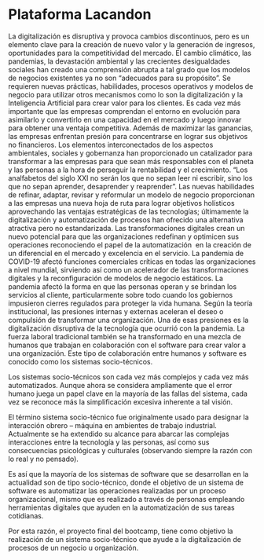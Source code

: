 # Plataforma Lacandon

La digitalización es disruptiva y provoca cambios discontinuos, pero es un elemento clave para la creación de nuevo valor y la generación de ingresos, oportunidades para la competitividad del mercado. El cambio climático, las pandemias, la devastación ambiental y las crecientes desigualdades sociales han creado una comprensión abrupta a tal grado que los modelos de negocios existentes ya no son “adecuados para su propósito”. Se requieren nuevas prácticas, habilidades, procesos operativos y modelos de negocio para utilizar otros mecanismos como lo son la digitalización y la Inteligencia Artificial para crear valor para los clientes. Es cada vez más importante que las empresas comprendan el entorno en evolución para asimilarlo y convertirlo en una capacidad en el mercado y luego innovar para obtener una ventaja competitiva. Además de maximizar las ganancias, las empresas enfrentan presión para concentrarse en lograr sus objetivos no financieros. Los elementos interconectados de los aspectos ambientales, sociales y gobernanza han proporcionado un catalizador para transformar a las empresas para que sean más responsables con el planeta y las personas a la hora de perseguir la rentabilidad y el crecimiento. “Los analfabetos del siglo XXI no serán los que no sepan leer ni escribir, sino los que no sepan aprender, desaprender y reaprender”. Las nuevas habilidades de refinar, adaptar, revisar y reformular un modelo de negocio proporcionan a las empresas una nueva hoja de ruta para lograr objetivos holísticos aprovechando las ventajas estratégicas de las tecnologías; últimamente la digitalización y automatización de procesos han ofrecido una alternativa atractiva pero no estandarizada. Las transformaciones digitales crean un nuevo potencial para que las organizaciones redefinan y optimicen sus operaciones reconociendo el papel de la automatización  en la creación de un diferencial en el mercado y excelencia en el servicio. La pandemia de COVID-19 afectó funciones comerciales críticas en todas las organizaciones a nivel mundial, sirviendo así como un acelerador de las transformaciones digitales y la reconfiguración de modelos de negocio estáticos. La pandemia afectó la forma en que las personas operan y se brindan los servicios al cliente, particularmente sobre todo cuando los gobiernos impusieron cierres regulados para proteger la vida humana. Según la teoría institucional, las presiones internas y externas aceleran el deseo o compulsión de transformar una organización. Una de esas presiones es la digitalización disruptiva de la tecnología que ocurrió con la pandemia. La fuerza laboral tradicional también se ha transformado en una mezcla de humanos que trabajan en colaboración con el software para crear valor a una organización. Este tipo de colaboración entre humanos y software es conocido como los sistemas socio-técnicos. 


Los sistemas socio-técnicos son cada vez más complejos y cada vez más automatizados. Aunque ahora se considera ampliamente que el error humano juega un papel clave en la mayoría de las fallas del sistema, cada vez se reconoce más la simplificación excesiva inherente a tal visión. 

El término sistema socio-técnico fue originalmente usado para designar la interacción obrero – máquina en ambientes de trabajo industrial. Actualmente se ha extendido su alcance para abarcar las complejas interacciones entre la tecnología y las personas, así como sus consecuencias psicológicas y culturales (observando siempre la razón con lo real y no pensado).

Es así que la mayoría de los sistemas de software que se desarrollan en la actualidad son de tipo socio-técnico, donde el objetivo de un sistema de software es automatizar las operaciones realizadas por un proceso organizacional, mismo que es realizado a través de personas empleando herramientas digitales que ayuden en la automatización de sus tareas cotidianas. 

Por esta razón, el proyecto final del bootcamp, tiene como objetivo la realización de un sistema socio-técnico que ayude a la digitalización de procesos de un negocio u organización.
